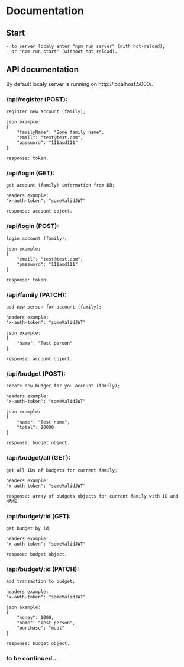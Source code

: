 # Documentation

## Start

    - to server localy enter "npm run server" (with hot-reload);
    - or "npm run start" (without hot-reload).

## API documentation

By default localy server is running on http://localhost:5000/.

### /api/register (POST):
    register new account (family);

    json example:
    {
        "familyName": "Some family name",
        "email": "test@test.com",
        "password": "111asd111"
    }

    response: token.

### /api/login (GET):
    get account (family) information from DB;

    headers example:
    "x-auth-token": "someValidJWT"

    response: account object.

### /api/login (POST):
    login account (family);

    json example:
    {
        "email": "test@test.com",
        "password": "111asd111"
    }

    response: token.

### /api/family (PATCH):
    add new person for account (family);

    headers example:
    "x-auth-token": "someValidJWT"

    json example:
    {
        "name": "Test person"
    }

    response: account object.

### /api/budget (POST):
    create new budger for you account (family);

    headers example:
    "x-auth-token": "someValidJWT"

    json example:
    {
        "name": "Test name",
        "total": 20000
    }

    response: budget object.

### /api/budget/all (GET):
    get all IDs of budgets for current family;

    headers example:
    "x-auth-token": "someValidJWT"

    response: array of budgets objects for current family with ID and NAME.

### /api/budget/:id (GET):
    get budget by id;

    headers example:
    "x-auth-token": "someValidJWT"

    respose: budget object.

### /api/budget/:id (PATCH):
    add transaction to budget;

    headers example:
    "x-auth-token": "someValidJWT"

    json example:
    {
        "money": 1000,
        "name": "Test person",
        "purchase": "meat"
    }

    response: budget object.

### to be continued...